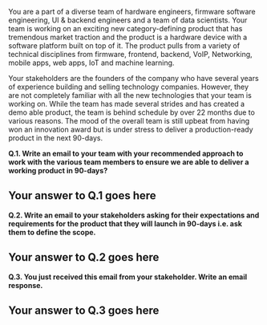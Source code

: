 You are a part of a diverse team of hardware engineers, firmware software engineering, UI & backend engineers and a team of data scientists. Your team is working on an exciting new category-defining product that has tremendous market traction and the product is a hardware device with a software platform built on top of it. The product pulls from a variety of technical disciplines from firmware, frontend, backend, VoIP, Networking, mobile apps, web apps, IoT and machine learning.  

Your stakeholders are the founders of the company who have several years of experience building and selling technology companies. However, they are not completely familiar with all the new technologies that your team is working on. While the team has made several strides and has created a demo able product, the team is behind schedule by over 22 months due to various reasons. The mood of the overall team is still upbeat from having won an innovation award but is under stress to deliver a production-ready product in the next 90-days. 

**Q.1. Write an email to your team with your recommended approach to work with the various team members to ensure we are able to deliver a working product in 90-days?**
## Your answer to Q.1 goes here

**Q.2. Write an email to your stakeholders asking for their expectations and requirements for the product that they will launch in 90-days i.e. ask them to define the scope.**
## Your answer to Q.2 goes here

**Q.3. You just received this email from your stakeholder. Write an email response.**
## Your answer to Q.3 goes here
